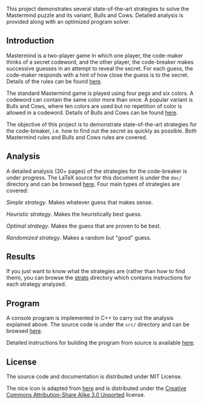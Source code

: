 This project demonstrates several state-of-the-art strategies to solve the Mastermind puzzle and its variant, Bulls and Cows. Detailed analysis is provided along with an optimized program solver.

## Introduction ##

Mastermind is a two-player game in which one player, the code-maker thinks of a secret codeword, and the other player, the code-breaker makes successive guesses in an attempt to reveal the secret. For each guess, the code-maker responds with a hint of how close the guess is to the secret. Details of the rules can be found [here](http://en.wikipedia.org/wiki/Mastermind_(board_game)).

The standard Mastermind game is played using four pegs and six colors. A codeword can contain the same color more than once. A popular variant is Bulls and Cows, where ten colors are used but no repetition of color is allowed in a codeword. Details of Bulls and Cows can be found [here](http://en.wikipedia.org/wiki/Bulls_and_cows).

The objective of this project is to demonstrate state-of-the-art strategies for the code-breaker, i.e. how to find out the secret as quickly as possible. Both Mastermind rules and Bulls and Cows rules are covered.

## Analysis ##

A detailed analysis (30+ pages) of the strategies for the code-breaker is under progress. The LaTeX source for this document is under the `doc/` directory and can be browsed [here](http://code.google.com/p/mastermind-strategy/source/browse/#svn/trunk/doc). Four main types of strategies are covered:

_Simple strategy_. Makes whatever guess that makes sense.

_Heuristic strategy_. Makes the heuristically best guess.

_Optimal strategy_. Makes the guess that are proven to be best.

_Randomized strategy_. Makes a random but "good" guess.

## Results ##

If you just want to know what the strategies are (rather than how to find them), you can browse the [strats](http://code.google.com/p/mastermind-strategy/source/browse/#svn/trunk/strats) directory which contains instructions for each strategy analyzed.

## Program ##

A console program is implemented in C++ to carry out the analysis explained above. The source code is under the `src/` directory and can be browsed [here](http://code.google.com/p/mastermind-strategy/source/browse/#svn/trunk/src).

Detailed instructions for building the program from source is available [here](Building.md).

## License ##

The source code and documentation is distributed under MIT License.

The nice icon is adapted from [here](http://commons.wikimedia.org/wiki/File:Aufgabensammlung_-_Symbol_-_Beweis_(2_von_4).svg) and is distributed under the [Creative Commons Attribution-Share Alike 3.0 Unported](http://creativecommons.org/licenses/by-sa/3.0/deed.en) license.